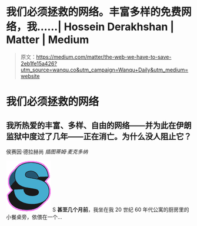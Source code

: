 # 我们必须拯救的网络。丰富多样的免费网络，我……| Hossein Derakhshan | Matter | Medium

> 原文：<https://medium.com/matter/the-web-we-have-to-save-2eb1fe15a426?utm_source=wanqu.co&utm_campaign=Wanqu+Daily&utm_medium=website>

# 我们必须拯救的网络

## 我所热爱的丰富、多样、自由的网络——并为此在伊朗监狱中度过了几年——正在消亡。为什么没人阻止它？



侯赛因·德拉赫尚
*插图蒂姆·麦克多纳*

![S](img/2e8a1d69cb9e6a8a289efc89e43cd92c.png)  S   **甚至几个月前**，我坐在我 20 世纪 60 年代公寓的厨房里的小餐桌旁，依偎在一个…

